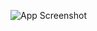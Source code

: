![App Screenshot](https://cdn.discordapp.com/attachments/776410537470853120/1123871556351832084/banner.png)
